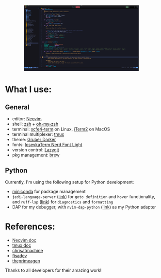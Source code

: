 <p align="center">
    <img alt="neovim" src="./assets/setup.png"/ style="width:75%; height:75%;"/>
</p>

# What I use:

## General
- editor: [Neovim](https://neovim.io/)
- shell: [zsh](https://www.zsh.org/https://www.zsh.org/) + [oh-my-zsh](https://github.com/ohmyzsh/ohmyzsh)
- terminal: [xcfe4-term](https://docs.xfce.org/apps/terminal/start) on Linux, [iTerm2](https://iterm2.com/) on MacOS
- terminal multiplexer: [tmux](https://github.com/tmux/tmux)
- theme: [Gruber Darker](https://github.com/blazkowolf/gruber-darker.nvim)
- fonts: [losevkaTerm Nerd Font Light](https://github.com/ryanoasis/nerd-fonts/blob/master/patched-fonts/IosevkaTerm/IosevkaTermNerdFont-Light.ttf)
- version control: [Lazygit](https://github.com/jesseduffield/lazygit)
- pkg management: [brew](https://brew.sh/)

## Python
Currently, I'm using the following setup for Python development:
- [miniconda](https://docs.conda.io/en/latest/miniconda.html) for package management
- `jedi-language-server` ([link](https://github.com/pappasam/jedi-language-server)) for `goto definition` and `hover` functionality, and `ruff-lsp` ([link](https://github.com/astral-sh/ruff-lsp)) for `diagnostics` and `formatting`
- DAP for my debugger, with `nvim-dap-python` ([link](https://github.com/mfussenegger/nvim-dap-python)) as my Python adapter

# References:
- [Neovim doc](https://neovim.io/doc/)
- [tmux doc](https://github.com/tmux/tmux/wiki)
- [chrisatmachine](https://github.com/LunarVim/Neovim-from-scratch/tree/master)
- [fisadev](https://vim.fisadev.com/)
- [theprimeagen](https://github.com/ThePrimeagen/.dotfiles)

Thanks to all developers for their amazing work!

